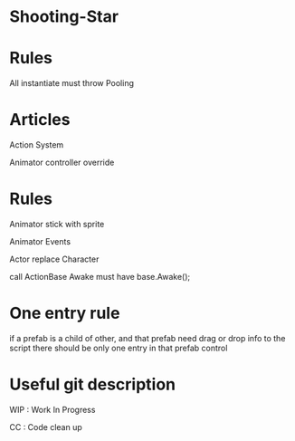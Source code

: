 # Shooting-Star

# Rules
All instantiate must throw Pooling

# Articles
Action System

Animator controller override

# Rules
Animator stick with sprite

Animator Events

Actor replace Character

call ActionBase Awake must have base.Awake();

# One entry rule
if a prefab is a child of other, and that prefab need drag or drop info to the script there should be only one entry in that prefab control

# Useful git description
WIP : Work In Progress

CC : Code clean up
